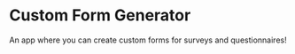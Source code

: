 

# Custom Form Generator

An app where you can create custom forms for surveys and questionnaires!
